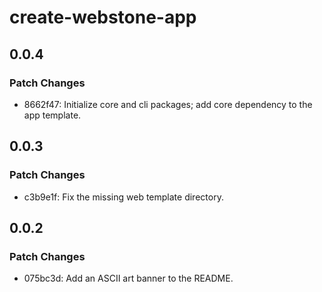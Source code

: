 # create-webstone-app

## 0.0.4

### Patch Changes

- 8662f47: Initialize core and cli packages; add core dependency to the app template.

## 0.0.3

### Patch Changes

- c3b9e1f: Fix the missing web template directory.

## 0.0.2

### Patch Changes

- 075bc3d: Add an ASCII art banner to the README.
